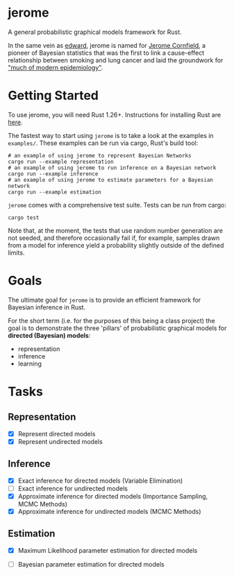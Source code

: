 # jerome
A general probabilistic graphical models framework for Rust.

In the same vein as [edward](https://edwardlib.org), jerome is named for [Jerome
Cornfield](https://en.wikipedia.org/wiki/Jerome_Cornfield), a pioneer
of Bayesian statistics that was the first to link a cause-effect relationship
between smoking and lung cancer and laid the groundwork for ["much of modern
epidemiology"](https://blogs.sas.com/content/iml/2013/03/18/biography-of-jerome-cornfield.html).

# Getting Started
To use jerome, you will need Rust 1.26+. Instructions for installing Rust are
[here](https://blog.rust-lang.org/2018/05/10/Rust-1.26.html). 

The fastest way to start using `jerome` is to take a look at the examples in `examples/`. These examples can be run via
cargo, Rust's build tool:

    # an example of using jerome to represent Bayesian Networks
    cargo run --example representation
    # an example of using jerome to run inference on a Bayesian network
    cargo run --example inference
    # an example of using jerome to estimate parameters for a Bayesian network
    cargo run --example estimation

`jerome` comes with a comprehensive test suite. Tests can be run from cargo:

    cargo test

Note that, at the moment, the tests that use random number generation are not seeded, and therefore occasionally fail
if, for example, samples drawn from a model for inference yield a probability slightly outside of the defined limits.

# Goals
The ultimate goal for `jerome` is to provide an efficient framework for Bayesian inference in Rust.

For the short term (i.e. for the purposes of this being a class project) the goal is to demonstrate the three 'pillars'
of probabilistic graphical models for **directed (Bayesian) models**:
* representation
* inference
* learning

# Tasks
## Representation
- [x] Represent directed models
- [x] Represent undirected models

## Inference
- [x] Exact inference for directed models (Variable Elimination)
- [ ] Exact inference for undirected models
- [x] Approximate inference for directed models (Importance Sampling, MCMC Methods)
- [x] Approximate inference for undirected models (MCMC Methods)

## Estimation
- [x] Maximum Likelihood parameter estimation for directed models
- [ ] Bayesian parameter estimation for directed models

